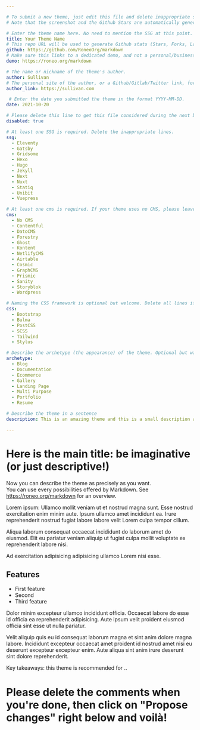 ```yaml
---

# To submit a new theme, just edit this file and delete inappropriate suggestions.
# Note that the screenshot and the Github Stars are automatically generated.

# Enter the theme name here. No need to mention the SSG at this point.
title: Your Theme Name
# This repo URL will be used to generate Github stats (Stars, Forks, Last Update)
github: https://github.com/RoneoOrg/markdown
# Make sure this links to a dedicated demo, and not a personal/business site. The demo url must use httpS.
demo: https://roneo.org/markdown

# The name or nickname of the theme's author.
author: Sullivan
# The personal site of the author, or a Github/Gitlab/Twitter link, for a proper acknowledgement. Delete this line if none is available.
author_link: https://sullivan.com

 # Enter the date you submitted the theme in the format YYYY-MM-DD.
date: 2021-10-20

# Please delete this line to get this file considered during the next build.
disabled: true

# At least one SSG is required. Delete the inappropriate lines.
ssg:
  - Eleventy
  - Gatsby
  - Gridsome
  - Hexo
  - Hugo
  - Jekyll
  - Next
  - Nuxt
  - Statiq
  - Unibit
  - Vuepress

# At least one cms is required. If your theme uses no CMS, please leave a line with "No CMS"
cms:
  - No CMS
  - Contentful
  - DatoCMS
  - Forestry
  - Ghost
  - Kontent
  - NetlifyCMS
  - Airtable
  - Cosmic
  - GraphCMS
  - Prismic
  - Sanity
  - Storyblok
  - Wordpress

# Naming the CSS framework is optional but welcome. Delete all lines if required.
css:
  - Bootstrap
  - Bulma
  - PostCSS
  - SCSS
  - Tailwind
  - Stylus

# Describe the archetype (the appearance) of the theme. Optional but warmly recommended. Delete the inappropriate lines.
archetype:
  - Blog
  - Documentation
  - Ecommerce
  - Gallery
  - Landing Page
  - Multi Purpose
  - Portfolio
  - Resume

# Describe the theme in a sentence
description: This is an amazing theme and this is a small description about it!

---
```


# Here is the main title: be imaginative (or just descriptive!)

Now you can describe the theme as precisely as you want.  
You can use every possibilities offered by Markdown. See https://roneo.org/markdown for an overview.

Lorem ipsum: Ullamco mollit veniam ut et nostrud magna sunt. Esse nostrud exercitation enim minim aute. Ipsum ullamco amet incididunt ea. Irure reprehenderit nostrud fugiat labore labore velit Lorem culpa tempor cillum.

Aliqua laborum consequat occaecat incididunt do laborum amet do eiusmod. Elit eu pariatur veniam aliquip ut fugiat culpa mollit voluptate ex reprehenderit labore nisi.

Ad exercitation adipisicing adipisicing ullamco Lorem nisi esse.

## Features

* First feature
* Second
* Third feature

Dolor minim excepteur ullamco incididunt officia. Occaecat labore do esse id officia ea reprehenderit adipisicing. Aute ipsum velit proident eiusmod officia sint esse ut nulla pariatur.

Velit aliquip quis eu id consequat laborum magna et sint anim dolore magna labore. Incididunt excepteur occaecat amet proident id nostrud amet nisi eu deserunt excepteur excepteur enim. Aute aliqua sint anim irure deserunt sint dolore reprehenderit.

Key takeaways: this theme is recommended for ..

# Please delete the comments when you're done, then click on "Propose changes" right below and voilà!
